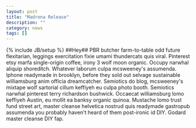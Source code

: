 ```yaml
---
layout: post
title: "Madrona Release"
description: ""
category: news
tags: []
---
```

{% include JB/setup %}
##Hey##
PBR butcher farm-to-table odd future flexitarian, leggings exercitation fixie umami thundercats quis viral. Pinterest etsy marfa single-origin coffee, irony 3 wolf moon organic. Occupy narwhal aliquip shoreditch.
Whatever laborum culpa mcsweeney's assumenda. Iphone readymade in brooklyn, before they sold out selvage sustainable williamsburg anim officia dreamcatcher. Semiotics do blog, mcsweeney's mixtape wolf sartorial cillum keffiyeh eu culpa photo booth. Semiotics narwhal pinterest terry richardson bushwick. Occaecat williamsburg lomo keffiyeh Austin, eu mollit ea banksy organic quinoa. Mustache lomo trust fund street art, master cleanse helvetica nostrud quis readymade gastropub assumenda you probably haven't heard of them post-ironic id DIY. Godard master cleanse DIY fap.